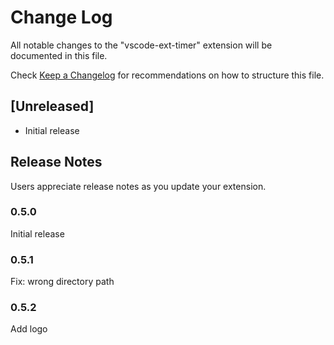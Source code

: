 # Change Log
All notable changes to the "vscode-ext-timer" extension will be documented in this file.

Check [Keep a Changelog](http://keepachangelog.com/) for recommendations on how to structure this file.

## [Unreleased]
- Initial release

## Release Notes

Users appreciate release notes as you update your extension.

### 0.5.0

Initial release

### 0.5.1

Fix: wrong directory path

### 0.5.2

Add logo

